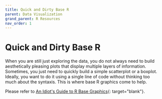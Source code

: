 ```yaml
---
title: Quick and Dirty Base R
parent: Data Visualization
grand_parent: R Resources
nav_order: 1
---
```


# Quick and Dirty Base R

When you are still just exploring the data, you do not always need to build aesthetically pleasing plots that display multiple layers of information. Sometimes, you just need to quickly build a simple scatterplot or a boxplot. Ideally, you want to do it using a single line of code without thinking too much about the syntaxis. This is where base R graphics come to help.

Please refer to [An Idiot's Guide to R Base Graphics](https://rstudio-pubs-static.s3.amazonaws.com/7953_4e3efd5b9415444ca065b1167862c349.html){: target="blank"}.
